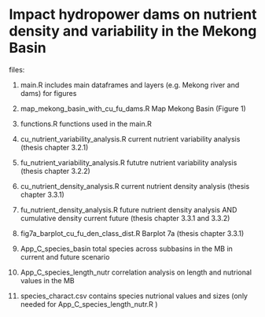 # Impact hydropower dams on nutrient density and variability in the Mekong Basin

files:
1. main.R 
includes main dataframes and layers (e.g. Mekong river and dams) for figures

2. map_mekong_basin_with_cu_fu_dams.R
Map Mekong Basin (Figure 1)

3. functions.R 
functions used in the main.R

4. cu_nutrient_variability_analysis.R 
current nutrient variability analysis (thesis chapter 3.2.1)

5. fu_nutrient_variability_analysis.R 
fututre nutrient variability analysis (thesis chapter 3.2.2)

6. cu_nutrient_density_analysis.R 
current nutrient density analysis (thesis chapter 3.3.1)

7. fu_nutrient_density_analysis.R 
future nutrient density analysis AND cumulative density current future (thesis chapter 3.3.1 and 3.3.2)

8. fig7a_barplot_cu_fu_den_class_dist.R 
Barplot 7a (thesis chapter 3.3.1)

9. App_C_species_basin 
total species across subbasins in the MB in current and future scenario

10. App_C_species_length_nutr 
correlation analysis on length and nutrional values in the MB

11. species_charact.csv
contains species nutrional values and sizes (only needed for App_C_species_length_nutr.R )
